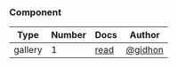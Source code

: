 ### Component
| Type | Number | Docs | Author |
|--|--|--|--|
| gallery | 1 | [read](http://platframe.com/docs/components/galleries/#1) | [@gidhon](https://github.com/gidhon) |
